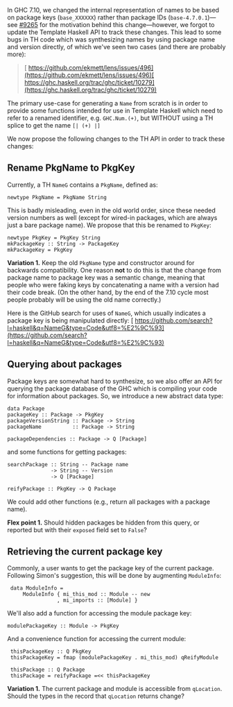 
In GHC 7.10, we changed the internal representation of names to be based on package keys (`base_XXXXXX`) rather than package IDs (`base-4.7.0.1`)—see [\#9265](https://gitlab.haskell.org//ghc/ghc/issues/9265) for the motivation behind this change—however, we forgot to update the Template Haskell API to track these changes.  This lead to some bugs in TH code which was synthesizing names by using package name and version directly, of which we've seen two cases (and there are probably more):

> [ https://github.com/ekmett/lens/issues/496](https://github.com/ekmett/lens/issues/496)[ https://ghc.haskell.org/trac/ghc/ticket/10279](https://ghc.haskell.org/trac/ghc/ticket/10279)


The primary use-case for generating a `Name` from scratch is in order to provide some functions intended for use in Template Haskell which need to refer to a renamed identifier, e.g. `GHC.Num.(+)`, but WITHOUT using a TH splice to get the name `[| (+) |]`


We now propose the following changes to the TH API in order to track these changes:

## Rename PkgName to PkgKey


Currently, a TH `NameG` contains a `PkgName`, defined as:

```wiki
newtype PkgName = PkgName String
```


This is badly misleading, even in the old world order, since these needed version numbers as well (except for wired-in packages, which are always just a bare package name). We propose that this be renamed to `PkgKey`:

```wiki
newtype PkgKey = PkgKey String
mkPackageKey :: String -> PackageKey
mkPackageKey = PkgKey
```

**Variation 1.** Keep the old `PkgName` type and constructor around for backwards compatibility.  One reason **not** to do this is that the change from package name to package key was a semantic change, meaning that people who were faking keys by concatenating a name with a version had their code break. (On the other hand, by the end of the 7.10 cycle most people probably will be using the old name correctly.)


Here is the GitHub search for uses of `NameG`, which usually indicates a package key is being manipulated directly: [ https://github.com/search?l=haskell&q=NameG&type=Code&utf8=%E2%9C%93](https://github.com/search?l=haskell&q=NameG&type=Code&utf8=%E2%9C%93)

## Querying about packages


Package keys are somewhat hard to synthesize, so we also offer an API for querying the package database of the GHC which is compiling your code for information about packages.  So, we introduce a new abstract data type:

```wiki
data Package
packageKey :: Package -> PkgKey
packageVersionString :: Package -> String
packageName          :: Package -> String

packageDependencies :: Package -> Q [Package]
```


and some functions for getting packages:

```wiki
searchPackage :: String -- Package name
              -> String -- Version
              -> Q [Package]

reifyPackage :: PkgKey -> Q Package
```


We could add other functions (e.g., return all packages with a package name).

**Flex point 1.** Should hidden packages be hidden from this query, or reported but with their `exposed` field set to `False`?

## Retrieving the current package key


Commonly, a user wants to get the package key of the current package.  Following Simon's suggestion, this will be done by augmenting `ModuleInfo`:

```wiki
 data ModuleInfo =
     ModuleInfo { mi_this_mod :: Module -- new
                , mi_imports :: [Module] }
```


We'll also add a function for accessing the module package key:

```wiki
modulePackageKey :: Module -> PkgKey
```


And a convenience function for accessing the current module:

```wiki
 thisPackageKey :: Q PkgKey
 thisPackageKey = fmap (modulePackageKey . mi_this_mod) qReifyModule

 thisPackage :: Q Package
 thisPackage = reifyPackage =<< thisPackageKey
```

**Variation 1.** The current package and module is accessible from `qLocation`. Should the types in the record that `qLocation` returns change?
